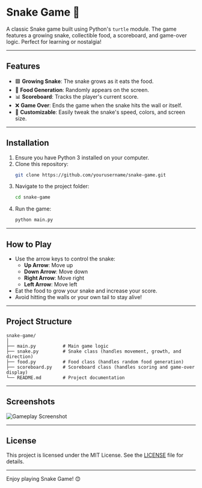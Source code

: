 # Snake Game 🐍

A classic Snake game built using Python's `turtle` module. The game features a growing snake, collectible food, a scoreboard, and game-over logic. Perfect for learning or nostalgia!

---

## Features
- 🟩 **Growing Snake**: The snake grows as it eats the food.
- 🍎 **Food Generation**: Randomly appears on the screen.
- 📊 **Scoreboard**: Tracks the player's current score.
- ❌ **Game Over**: Ends the game when the snake hits the wall or itself.
- 🎨 **Customizable**: Easily tweak the snake's speed, colors, and screen size.

---

## Installation
1. Ensure you have Python 3 installed on your computer.
2. Clone this repository:
   ```bash
   git clone https://github.com/yourusername/snake-game.git
   ```
3. Navigate to the project folder:
   ```bash
   cd snake-game
   ```
4. Run the game:
   ```bash
   python main.py
   ```

---

## How to Play
- Use the arrow keys to control the snake:
  - **Up Arrow**: Move up
  - **Down Arrow**: Move down
  - **Right Arrow**: Move right
  - **Left Arrow**: Move left
- Eat the food to grow your snake and increase your score.
- Avoid hitting the walls or your own tail to stay alive!

---

## Project Structure
```plaintext
snake-game/
│
├── main.py          # Main game logic
├── snake.py         # Snake class (handles movement, growth, and direction)
├── food.py          # Food class (handles random food generation)
├── scoreboard.py    # Scoreboard class (handles scoring and game-over display)
└── README.md        # Project documentation
```

---

## Screenshots
![Gameplay Screenshot](https://via.placeholder.com/800x600.png?text=Gameplay+Screenshot)  

---

## License
This project is licensed under the MIT License. See the [LICENSE](LICENSE) file for details.

---

Enjoy playing Snake Game! 😊
```
